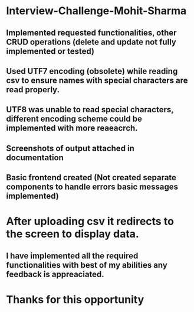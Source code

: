 # Interview-Challenge-Mohit-Sharma

## Implemented requested functionalities, other CRUD operations (delete and update not fully implemented or tested) 
## Used UTF7 encoding (obsolete) while reading csv to ensure names with special characters are read properly.  
## UTF8 was unable to read special characters, different encoding scheme could be implemented with more reaeacrch.

## Screenshots of output attached in documentation

## Basic frontend created (Not created separate components to handle errors basic messages implemented)

# After uploading csv it redirects to the screen to display data.

## I have implemented all the required functionalities with best of my abilities any feedback is appreaciated.

# Thanks for this opportunity

